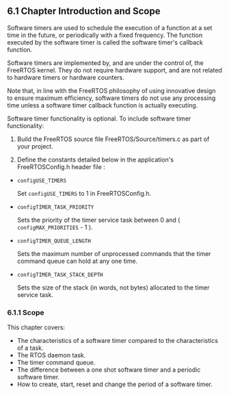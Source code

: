 ## 6.1 Chapter Introduction and Scope

Software timers are used to schedule the execution of a function at a
set time in the future, or periodically with a fixed frequency. The
function executed by the software timer is called the software timer's
callback function.

Software timers are implemented by, and are under the control of, the
FreeRTOS kernel. They do not require hardware support, and are not
related to hardware timers or hardware counters.

Note that, in line with the FreeRTOS philosophy of using innovative
design to ensure maximum efficiency, software timers do not use any
processing time unless a software timer callback function is actually
executing.

Software timer functionality is optional. To include software timer
functionality:

1. Build the FreeRTOS source file FreeRTOS/Source/timers.c as part of
   your project.

2. Define the constants detailed below in the application's FreeRTOSConfig.h header file :

- `configUSE_TIMERS`

  Set `configUSE_TIMERS` to 1 in FreeRTOSConfig.h.

- `configTIMER_TASK_PRIORITY`

  Sets the priority of the timer service task between 0 and ( `configMAX_PRIORITIES` - 1 ).

- `configTIMER_QUEUE_LENGTH`

  Sets the maximum number of unprocessed commands that the timer command queue can hold at any one time.

- `configTIMER_TASK_STACK_DEPTH`

  Sets the size of the stack (in words, not bytes) allocated to the timer service task.

### 6.1.1 Scope

This chapter covers:

- The characteristics of a software timer compared to the
  characteristics of a task.
- The RTOS daemon task.
- The timer command queue.
- The difference between a one shot software timer and a periodic
  software timer.
- How to create, start, reset and change the period of a software timer.